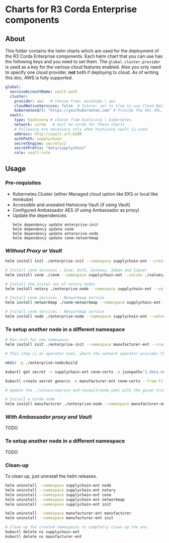 [//]: # (##############################################################################################)
[//]: # (Copyright Accenture. All Rights Reserved.)
[//]: # (SPDX-License-Identifier: Apache-2.0)
[//]: # (##############################################################################################)

# Charts for R3 Corda Enterprise components

## About
This folder contains the helm charts which are used for the deployment of the R3 Corda Enterprise components. Each helm chart that you can use has the following keys and you need to set them. The `global.cluster.provider` is used as a key for the various cloud features enabled. Also you only need to specify one cloud provider, **not** both if deploying to cloud. As of writing this doc, AWS is fully supported.

```yaml
global:
  serviceAccountName: vault-auth
  cluster:
    provider: aws   # choose from: minikube | aws
    cloudNativeServices: false  # future: set to true to use Cloud Native Services 
    kubernetesUrl: "https://yourkubernetes.com" # Provide the k8s URL, ignore if not using Hashicorp Vault
  vault:
    type: hashicorp # choose from hashicorp | kubernetes
    network: corda   # must be corda for these charts
    # Following are necessary only when hashicorp vault is used.
    address: http://vault.url:8200
    authPath: supplychain
    secretEngine: secretsv2
    secretPrefix: "data/supplychain"
    role: vault-role
```

## Usage

### Pre-requisites

- Kubernetes Cluster (either Managed cloud option like EKS or local like minikube)
- Accessible and unsealed Hahsicorp Vault (if using Vault)
- Configured Ambassador AES (if using Ambassador as proxy)
- Update the dependencies
  ```
  helm dependency update enterprise-init
  helm dependency update cenm
  helm dependency update enterprise-node
  helm dependency update cenm-networkmap
  ```

### _Without Proxy or Vault_

```bash
helm install init ./enterprise-init --namespace supplychain-ent --create-namespace --values ./values/noproxy-and-novault/init.yaml

# Install cenm services : Zone, Auth, Gateway, Idman and Signer
helm install cenm ./cenm --namespace supplychain-ent --values ./values/noproxy-and-novault/cenm.yaml

# Install the inital set of notary nodes
helm install notary ./enterprise-node --namespace supplychain-ent --values ./values/noproxy-and-novault/notary.yaml

# Install cenm services : Networkmap service
helm install networkmap ./cenm-networkmap --namespace supplychain-ent --values ./values/noproxy-and-novault/cenm.yaml

# Install cenm services : Networkmap service
helm install node ./enterprise-node --namespace supplychain-ent --values ./values/noproxy-and-novault/node.yaml

```
### To setup another node in a different namespace

```bash
# Run init for new namespace
helm install init ./enterprise-init --namespace manufacturer-ent --create-namespace --values ./values/noproxy-and-novault/init.yaml

# This step is an operator task, where the network operator provides the network-root-truststore.jks file and its passwords

mkdir -p ./enterprise-node/build

kubectl get secret -n supplychain-ent cenm-certs -o jsonpath="{.data.network\-root\-truststore\.jks}" | base64 --decode > ./enterprise-node/build/network-root-truststore.jks

kubectl create secret generic -n manufacturer-ent cenm-certs --from-file=network-root-truststore.jks=./enterprise-node/build/network-root-truststore.jks

# Update the ./values/noproxy-and-novault/node.yaml with the given truststore password at network.creds.truststore

# Install a Corda node
helm install manufacturer ./enterprise-node --namespace manufacturer-ent --values ./values/noproxy-and-novault/node.yaml
```

### _With Ambassador proxy and Vault_
TODO

### To setup another node in a different namespace
TODO

### Clean-up

To clean up, just uninstall the helm releases.
```bash
helm uninstall --namespace supplychain-ent node
helm uninstall --namespace supplychain-ent notary
helm uninstall --namespace supplychain-ent cenm
helm uninstall --namespace supplychain-ent networkmap
helm uninstall --namespace supplychain-ent init

helm uninstall --namespace manufacturer-ent manufacturer
helm uninstall --namespace manufacturer-ent init

# Clean up the created namespaces to completly clean up the env.
kubectl delete ns supplychain-ent
kubectl delete ns maunfacturer-ent
```